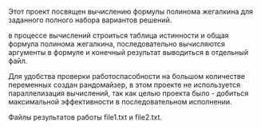 Этот проект посвящен вычислению формулы полинома жегалкина для заданного полного набора вариантов решений.

в процессе вычислений строиться таблица истинности и общая формула полинома жегалкина, последовательно вычисляются аргументы в формуле и конечный результат выводиться в отдельный файл.

Для удобства проверки работоспасобности на большом количестве переменных создан рандомайзер, в этом проекте не используется параллелизация вычислений, так как целью проекта было - добиться максимальной эффективности в последовательном исполнении.

Файлы результатов работы file1.txt и file2.txt.
